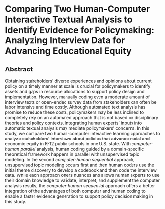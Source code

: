 # Comparing Two Human-Computer Interactive Textual Analysis to Identify Evidence for Policymaking: Analyzing Interview Data for Advancing Educational Equity

## Abstract
Obtaining stakeholders’ diverse experiences and opinions about current policy on a timely manner at scale is crucial for policymakers to identify assets and gaps in resource allocations to support policy design and implementation. However, manually coding even a moderate amount of interview texts or open-ended survey data from stakeholders can often be labor intensive and time costly. Although automated text analysis has promise to reduce these costs, policymakers may be less inclined to completely rely on an automated approach that is not based on disciplinary theories and policy contexts. Integrating human experts’ inputs into automatic textual analysis may mediate policymakers’ concerns. In this study, we compare two human-computer interactive learning approaches to analyze stakeholders’ interviews about policies that advance racial and economic equity in K-12 public schools in one U.S. state. With *computer-human parallel* analysis, human coding guided by a domain-specific theoretical framework happens in parallel with unsupervised topic modeling. In the second *computer-human sequential* approach, unsupervised topic modeling occurs first and then human coders use the initial theme discovery to develop a codebook and then code the interview data. While each approach offers nuances and allows human experts to use their domain knowledge to validate, interpret, and supplement the computer analysis results, the *computer-human sequential* approach offers a better integration of the advantages of both computer and human coding to enable a faster evidence generation to support policy decision making in this study. 

